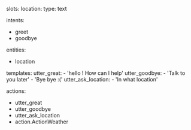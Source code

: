 slots: <!--placeholders for the vaues that should help the bot to keep track of the context of the conversation-->
	location:
		type: text
	
intents:
 - greet
 - goodbye

entities:
 - location

templates: <!--text reponses that bot should send back to the user when specific action-->
	utter_great:
		- 'hello ! How can I help'
	utter_goodbye:
		- 'Talk to you later'
		- 'Bye bye :('
	utter_ask_location:
		- 'In what location'

actions:
 - utter_great
 - utter_goodbye
 - utter_ask_location
 - action.ActionWeather
